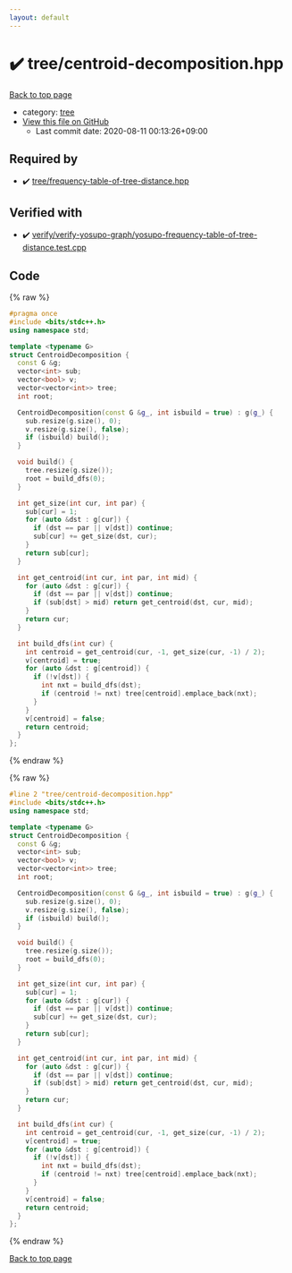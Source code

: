 ```yaml
---
layout: default
---
```


<!-- mathjax config similar to math.stackexchange -->
<script type="text/javascript" async
  src="https://cdnjs.cloudflare.com/ajax/libs/mathjax/2.7.5/MathJax.js?config=TeX-MML-AM_CHTML">
</script>
<script type="text/x-mathjax-config">
  MathJax.Hub.Config({
    TeX: { equationNumbers: { autoNumber: "AMS" }},
    tex2jax: {
      inlineMath: [ ['$','$'] ],
      processEscapes: true
    },
    "HTML-CSS": { matchFontHeight: false },
    displayAlign: "left",
    displayIndent: "2em"
  });
</script>

<script type="text/javascript" src="https://cdnjs.cloudflare.com/ajax/libs/jquery/3.4.1/jquery.min.js"></script>
<script src="https://cdn.jsdelivr.net/npm/jquery-balloon-js@1.1.2/jquery.balloon.min.js" integrity="sha256-ZEYs9VrgAeNuPvs15E39OsyOJaIkXEEt10fzxJ20+2I=" crossorigin="anonymous"></script>
<script type="text/javascript" src="../../assets/js/copy-button.js"></script>
<link rel="stylesheet" href="../../assets/css/copy-button.css" />


# :heavy_check_mark: tree/centroid-decomposition.hpp

<a href="../../index.html">Back to top page</a>

* category: <a href="../../index.html#c0af77cf8294ff93a5cdb2963ca9f038">tree</a>
* <a href="{{ site.github.repository_url }}/blob/master/tree/centroid-decomposition.hpp">View this file on GitHub</a>
    - Last commit date: 2020-08-11 00:13:26+09:00




## Required by

* :heavy_check_mark: <a href="frequency-table-of-tree-distance.hpp.html">tree/frequency-table-of-tree-distance.hpp</a>


## Verified with

* :heavy_check_mark: <a href="../../verify/verify/verify-yosupo-graph/yosupo-frequency-table-of-tree-distance.test.cpp.html">verify/verify-yosupo-graph/yosupo-frequency-table-of-tree-distance.test.cpp</a>


## Code

<a id="unbundled"></a>
{% raw %}
```cpp
#pragma once
#include <bits/stdc++.h>
using namespace std;

template <typename G>
struct CentroidDecomposition {
  const G &g;
  vector<int> sub;
  vector<bool> v;
  vector<vector<int>> tree;
  int root;

  CentroidDecomposition(const G &g_, int isbuild = true) : g(g_) {
    sub.resize(g.size(), 0);
    v.resize(g.size(), false);
    if (isbuild) build();
  }

  void build() {
    tree.resize(g.size());
    root = build_dfs(0);
  }

  int get_size(int cur, int par) {
    sub[cur] = 1;
    for (auto &dst : g[cur]) {
      if (dst == par || v[dst]) continue;
      sub[cur] += get_size(dst, cur);
    }
    return sub[cur];
  }

  int get_centroid(int cur, int par, int mid) {
    for (auto &dst : g[cur]) {
      if (dst == par || v[dst]) continue;
      if (sub[dst] > mid) return get_centroid(dst, cur, mid);
    }
    return cur;
  }

  int build_dfs(int cur) {
    int centroid = get_centroid(cur, -1, get_size(cur, -1) / 2);
    v[centroid] = true;
    for (auto &dst : g[centroid]) {
      if (!v[dst]) {
        int nxt = build_dfs(dst);
        if (centroid != nxt) tree[centroid].emplace_back(nxt);
      }
    }
    v[centroid] = false;
    return centroid;
  }
};
```
{% endraw %}

<a id="bundled"></a>
{% raw %}
```cpp
#line 2 "tree/centroid-decomposition.hpp"
#include <bits/stdc++.h>
using namespace std;

template <typename G>
struct CentroidDecomposition {
  const G &g;
  vector<int> sub;
  vector<bool> v;
  vector<vector<int>> tree;
  int root;

  CentroidDecomposition(const G &g_, int isbuild = true) : g(g_) {
    sub.resize(g.size(), 0);
    v.resize(g.size(), false);
    if (isbuild) build();
  }

  void build() {
    tree.resize(g.size());
    root = build_dfs(0);
  }

  int get_size(int cur, int par) {
    sub[cur] = 1;
    for (auto &dst : g[cur]) {
      if (dst == par || v[dst]) continue;
      sub[cur] += get_size(dst, cur);
    }
    return sub[cur];
  }

  int get_centroid(int cur, int par, int mid) {
    for (auto &dst : g[cur]) {
      if (dst == par || v[dst]) continue;
      if (sub[dst] > mid) return get_centroid(dst, cur, mid);
    }
    return cur;
  }

  int build_dfs(int cur) {
    int centroid = get_centroid(cur, -1, get_size(cur, -1) / 2);
    v[centroid] = true;
    for (auto &dst : g[centroid]) {
      if (!v[dst]) {
        int nxt = build_dfs(dst);
        if (centroid != nxt) tree[centroid].emplace_back(nxt);
      }
    }
    v[centroid] = false;
    return centroid;
  }
};

```
{% endraw %}

<a href="../../index.html">Back to top page</a>

